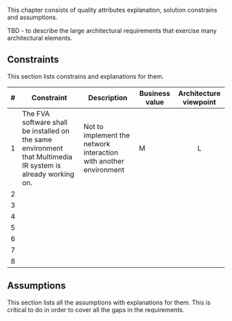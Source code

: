 This chapter consists of quality attributes explanation, solution constrains and assumptions. 

TBD - to describe the large architectural requirements that exercise many architectural elements.

## Constraints
This section lists constrains and explanations for them. 

| # | Constraint  | Description | Business value | Architecture viewpoint |
| - | ------------------------|----|----|:--------------:|
| 1 | The FVA software shall be installed on the same environment that Multimedia IR system is already working on. | Not to implement the network interaction with another environment | M | L |
| 2 |  |  |  |  |
| 3 |  |  |  |  |
| 4 |  |  |  |  |
| 5 |  |  |  |  |
| 6 |  |  |  |  |
| 7 |  |  |  |  |
| 8 |  |  |  |  |

## Assumptions
This section lists all the assumptions with explanations for them. 
This is critical to do in order to cover all the gaps in the requirements.